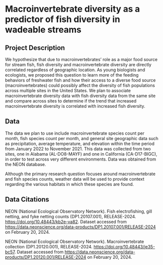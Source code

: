 # Macroinvertebrate diversity as a predictor of fish diversity in wadeable streams

## Project Description

We hypothesize that due to macroinvertebrates’ role as a major food source for stream fish, fish diversity and macroinvertebrate diversity are directly correlated regardless of geographic location. As young biologists and ecologists, we proposed this question to learn more of the feeding behaviors of freshwater fish and how their access to a diverse food source (macroinvertebrates) could possibly affect the diversity of fish populations across multiple sites in the United States. We plan to associate macroinvertebrate diversity data with fish diversity data from the same site and compare across sites to determine if the trend that increased macroinvertebrate diversity is correlated with increased fish diversity.

## Data

The data we plan to use include macroinvertebrate species count per month, fish species count per month, and general site geographic data such as precipitation, average temperature, and elevation within the time period from January 2022 to November 2021. This data was collected from two sites, one in Alabama (AL-DO8-MAYF) and one in California (CA-D17-BIGC), in order to test across very different environments. Data was obtained from the NEON database.

Although the primary research question focuses around macroinvertebrate and fish species counts, weather data will be used to provide context regarding the various habitats in which these species are found.

## Data Citations

NEON (National Ecological Observatory Network). Fish electrofishing, gill netting, and fyke netting counts (DP1.20107.001), RELEASE-2024. <https://doi.org/10.48443/kb2e-va82>. Dataset accessed from <https://data.neonscience.org/data-products/DP1.20107.001/RELEASE-2024> on February 20, 2024.

NEON (National Ecological Observatory Network). Macroinvertebrate collection (DP1.20120.001), RELEASE-2024. <https://doi.org/10.48443/je35-bc57>. Dataset accessed from <https://data.neonscience.org/data-products/DP1.20120.001/RELEASE-2024> on February 20, 2024.
